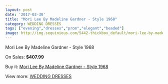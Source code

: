 ```yaml
---
layout: post
date: '2017-03-30'
title: "Mori Lee By Madeline Gardner - Style 1968"
category: WEDDING DRESSES
tags: ["evening","dresses","prom","elegant","beaded"]
image: http://img.sequinious.com/5442-thickbox_default/mori-lee-by-madeline-gardner-style-1968.jpg
---
```

Mori Lee By Madeline Gardner - Style 1968

On Sales: **$407.99**
<a href="https://www.sequinious.com/wedding-dresses/2235-mori-lee-by-madeline-gardner-style-1968.html"><amp-img layout="responsive" width="600" height="600" src="//img.sequinious.com/5442-thickbox_default/mori-lee-by-madeline-gardner-style-1968.jpg" alt="Mori Lee By Madeline Gardner - Style 1968 0" /></a>
<a href="https://www.sequinious.com/wedding-dresses/2235-mori-lee-by-madeline-gardner-style-1968.html"><amp-img layout="responsive" width="600" height="600" src="//img.sequinious.com/5445-thickbox_default/mori-lee-by-madeline-gardner-style-1968.jpg" alt="Mori Lee By Madeline Gardner - Style 1968 1" /></a>
<a href="https://www.sequinious.com/wedding-dresses/2235-mori-lee-by-madeline-gardner-style-1968.html"><amp-img layout="responsive" width="600" height="600" src="//img.sequinious.com/5444-thickbox_default/mori-lee-by-madeline-gardner-style-1968.jpg" alt="Mori Lee By Madeline Gardner - Style 1968 2" /></a>
<a href="https://www.sequinious.com/wedding-dresses/2235-mori-lee-by-madeline-gardner-style-1968.html"><amp-img layout="responsive" width="600" height="600" src="//img.sequinious.com/5443-thickbox_default/mori-lee-by-madeline-gardner-style-1968.jpg" alt="Mori Lee By Madeline Gardner - Style 1968 3" /></a>

Buy it: [Mori Lee By Madeline Gardner - Style 1968](https://www.sequinious.com/wedding-dresses/2235-mori-lee-by-madeline-gardner-style-1968.html "Mori Lee By Madeline Gardner - Style 1968")

View more: [WEDDING DRESSES](https://www.sequinious.com/2-wedding-dresses "WEDDING DRESSES")